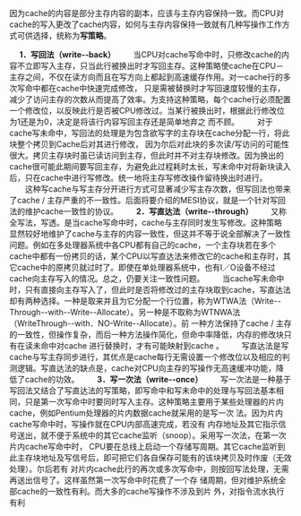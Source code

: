 因为cache的内容是部分主存内容的副本，应该与主存内容保持一致。而CPU对cache的写入更改了cache内容，如何与主存内容保持一致就有几种写操作工作方式可供选择，统称为**写策略**。

　   **1．写回法（write--back）**
　　当CPU对cache写命中时，只修改cache的内容不立即写入主存，只当此行被换出时才写回主存。这种策略使cache在CPU－主存之间，不仅在读方向而且在写方向上都起到高速缓存作用。对一cache行的多次写命中都在cache中快速完成修改， 只是需被替换时才写回速度较慢的主存，减少了访问主存的次数从而提高了效率。为支持这种策略，每个cache行必须配置一个修改位，以反映此行是否被CPU修改过。当某行被换出时，根据此行修改位为1还是为0，决定是将该行内容写回主存还是简单地弃之 而不顾。 
　　对于cache写未命中，写回法的处理是为包含欲写字的主存块在cache分配一行，将此块整个拷贝到Cache后对其进行修改， 因为尔后对此块的多次读/写访问的可能性很大。拷贝主存块时虽已读访问到主存，但此时并不对主存块修改。因为换出的cache很可能此期间要写回主存，为避免此过程耗时太长，写未命中对将新块读入后，只在cache中进行写修改。统一地将主存写修改操作留待换出时进行。 
　　这种写cache与写主存分开进行方式可显著减少写主存次数，但写回法也带来了cache / 主存严重的不一致性。后面将要介绍的MESI协议，就是一个针对写回法的维护cache一致性的协议。 
　　**2．写直达法（write--through）** 
　　又称全写法，写透。是当cache写命中时，cache与主存同时发生写修改。这种策略 显然较好地维护了cache与主存的内容一致性，但这并不等于说全部解决了一致性问题。例如在多处理器系统中各CPU都有自己的cache，一个主存块若在多个cache中都有一份拷贝的话，某个CPU以写直达法来修改它的cache和主存时，其它cache中的原拷贝就过时了。即使在单处理器系统中，也有I／O设备不经过cache向主存写入的情况。总之，仍要关注一致性问题。 
　　当cache写未命中时，只有直接向主存写入了，但此时是否将修改过的主存块取到cache，写直达法却有两种选择。一种是取来并且为它分配一个行位置，称为WTWA法（Write--Through--with--Write--Allocate）。另一种是不取称为WTNWA法（WriteThrough--with．NO-Write--Allocate）。前 一种方法保持了cache / 主存的一致性，但操作复杂，而后一种方法操作简化，但命中率降低，内存的修改块只有在读未命中对cache 进行替换时，才有可能映射到cache 。 
　　写直达法是写cache与写主存同步进行，其优点是cache每行无需设置一个修改位以及相应的判测逻辑。写直达法的缺点是，cache对CPU向主存的写操作无高速缓冲功能，降低了cache的功效。 
　　**3．写一次法（write--once）**
　　写一次法是一种基于写回法又结合了写直达法的写策略，即写命中和写未命中的处理与写回法基本相 同，只是第一次写命中时要同时写入主存。这种策略主要用于某些处理器的片内cache，例如Pentium处理器的片内数据cache就采用的是写一次 法。因为片内cache写命中时，写操作就在CPU内部高速完成，若没有 内存地址及其它指示信号送出，就不便于系统中的其它cache监听（snoop）。采用写一次法，在第一次片内cache写命中时， CPU要在总线上启动一个存储写周期。其它cache监听到此主存块地址及写信号后，即可把它们各自保存可能有的该块拷贝及时作废（无效处理）。尔后若有 对片内cache此行的再次或多次写命中，则按回写法处理，无需再送出信号了。这样虽然第一次写命中时花费了一个存 储周期，但对维护系统全部cache的一致性有利。而大多的cache写操作不涉及到片 外，对指令流水执行有利

 